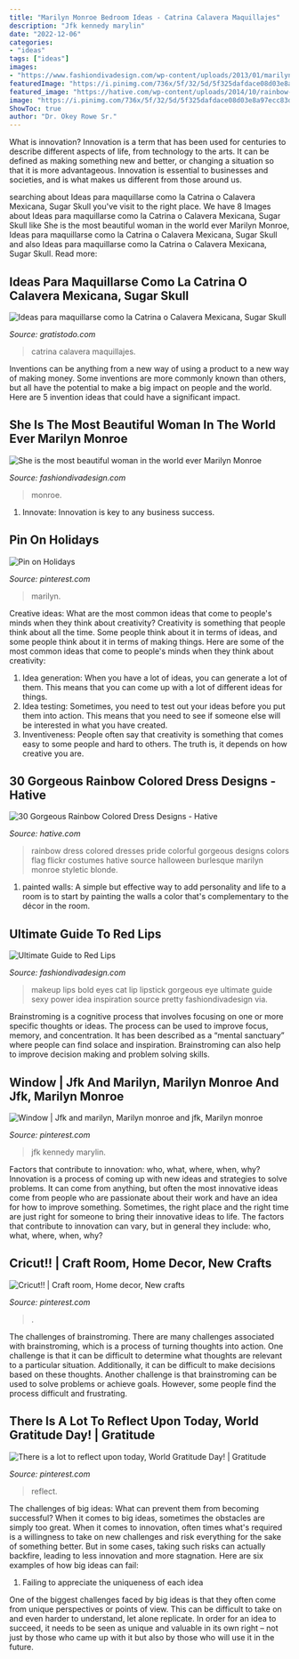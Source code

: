 ```yaml
---
title: "Marilyn Monroe Bedroom Ideas - Catrina Calavera Maquillajes"
description: "Jfk kennedy marylin"
date: "2022-12-06"
categories:
- "ideas"
tags: ["ideas"]
images:
- "https://www.fashiondivadesign.com/wp-content/uploads/2013/01/marilyn-monroe-16.jpg"
featuredImage: "https://i.pinimg.com/736x/5f/32/5d/5f325dafdace08d03e8a97ecc83dfdf4--cricut.jpg"
featured_image: "https://hative.com/wp-content/uploads/2014/10/rainbow-colored-dress/18-rainbow-colored-dress-designs.jpg"
image: "https://i.pinimg.com/736x/5f/32/5d/5f325dafdace08d03e8a97ecc83dfdf4--cricut.jpg"
ShowToc: true
author: "Dr. Okey Rowe Sr."
---
```



What is innovation?
Innovation is a term that has been used for centuries to describe different aspects of life, from technology to the arts. It can be defined as making something new and better, or changing a situation so that it is more advantageous. Innovation is essential to businesses and societies, and is what makes us different from those around us.

	

		
searching about Ideas para maquillarse como la Catrina o Calavera Mexicana, Sugar Skull you've visit to the right place. We have 8 Images about Ideas para maquillarse como la Catrina o Calavera Mexicana, Sugar Skull like She is the most beautiful woman in the world ever Marilyn Monroe, Ideas para maquillarse como la Catrina o Calavera Mexicana, Sugar Skull and also Ideas para maquillarse como la Catrina o Calavera Mexicana, Sugar Skull. Read more:
		
    
## Ideas Para Maquillarse Como La Catrina O Calavera Mexicana, Sugar Skull

<img loading=lazy src="http://www.gratistodo.com/wp-content/uploads/2016/09/catrina-maquillaje.jpg" onerror="this.onerror=null;this.src='https://tse1.mm.bing.net/th?id=OIP.Twc_gxHZoYuQuaXN7GYq_gHaE5&amp;pid=15.1';" alt="Ideas para maquillarse como la Catrina o Calavera Mexicana, Sugar Skull">

_Source: gratistodo.com_

>catrina calavera maquillajes. 

	

Inventions can be anything from a new way of using a product to a new way of making money. Some inventions are more commonly known than others, but all have the potential to make a big impact on people and the world. Here are 5 invention ideas that could have a significant impact.

    
## She Is The Most Beautiful Woman In The World Ever Marilyn Monroe

<img loading=lazy src="https://www.fashiondivadesign.com/wp-content/uploads/2013/01/marilyn-monroe-16.jpg" onerror="this.onerror=null;this.src='https://tse1.mm.bing.net/th?id=OIP.IeQuo6OC8AHYbopv6TZxTAHaLH&amp;pid=15.1';" alt="She is the most beautiful woman in the world ever Marilyn Monroe">

_Source: fashiondivadesign.com_

>monroe. 

	

1. Innovate: Innovation is key to any business success.

    
## Pin On Holidays

<img loading=lazy src="https://i.pinimg.com/736x/13/39/d7/1339d7b6baec7df8feb7ab6879371d8a--marilyn-monroe-.jpg" onerror="this.onerror=null;this.src='https://tse3.mm.bing.net/th?id=OIP.U0cFma-JOxKIrHOIaTFW3QHaLP&amp;pid=15.1';" alt="Pin on Holidays">

_Source: pinterest.com_

>marilyn. 

	

Creative ideas: What are the most common ideas that come to people's minds when they think about creativity?
Creativity is something that people think about all the time. Some people think about it in terms of ideas, and some people think about it in terms of making things. Here are some of the most common ideas that come to people's minds when they think about creativity: 
1. Idea generation: When you have a lot of ideas, you can generate a lot of them. This means that you can come up with a lot of different ideas for things. 
2. Idea testing: Sometimes, you need to test out your ideas before you put them into action. This means that you need to see if someone else will be interested in what you have created. 
3. Inventiveness: People often say that creativity is something that comes easy to some people and hard to others. The truth is, it depends on how creative you are.

    
## 30 Gorgeous Rainbow Colored Dress Designs - Hative

<img loading=lazy src="https://hative.com/wp-content/uploads/2014/10/rainbow-colored-dress/18-rainbow-colored-dress-designs.jpg" onerror="this.onerror=null;this.src='https://tse4.mm.bing.net/th?id=OIP.uDCEZdm2lQ8wG_Me-bwZrAHaLG&amp;pid=15.1';" alt="30 Gorgeous Rainbow Colored Dress Designs - Hative">

_Source: hative.com_

>rainbow dress colored dresses pride colorful gorgeous designs colors flag flickr costumes hative source halloween burlesque marilyn monroe styletic blonde. 

	

1. painted walls: A simple but effective way to add personality and life to a room is to start by painting the walls a color that's complementary to the décor in the room.

    
## Ultimate Guide To Red Lips

<img loading=lazy src="http://www.fashiondivadesign.com/wp-content/uploads/2014/01/red-lips-cat-eyes-makeup.jpg" onerror="this.onerror=null;this.src='https://tse1.mm.bing.net/th?id=OIP.zrphb7GB10FpGFWUOTUx1AHaLH&amp;pid=15.1';" alt="Ultimate Guide to Red Lips">

_Source: fashiondivadesign.com_

>makeup lips bold eyes cat lip lipstick gorgeous eye ultimate guide sexy power idea inspiration source pretty fashiondivadesign via. 

	

Brainstroming is a cognitive process that involves focusing on one or more specific thoughts or ideas. The process can be used to improve focus, memory, and concentration. It has been described as a “mental sanctuary” where people can find solace and inspiration. Brainstroming can also help to improve decision making and problem solving skills.

    
## Window | Jfk And Marilyn, Marilyn Monroe And Jfk, Marilyn Monroe

<img loading=lazy src="https://i.pinimg.com/736x/a5/68/2e/a5682e072331f0520df2e175fb4a392b--john-f-kennedy-marylin-monroe.jpg" onerror="this.onerror=null;this.src='https://tse3.mm.bing.net/th?id=OIP.fK0UHWS9mHZ1y6npamK_WQHaK6&amp;pid=15.1';" alt="Window | Jfk and marilyn, Marilyn monroe and jfk, Marilyn monroe">

_Source: pinterest.com_

>jfk kennedy marylin. 

	

Factors that contribute to innovation: who, what, where, when, why?
Innovation is a process of coming up with new ideas and strategies to solve problems. It can come from anything, but often the most innovative ideas come from people who are passionate about their work and have an idea for how to improve something. Sometimes, the right place and the right time are just right for someone to bring their innovative ideas to life. The factors that contribute to innovation can vary, but in general they include: who, what, where, when, why?

    
## Cricut!! | Craft Room, Home Decor, New Crafts

<img loading=lazy src="https://i.pinimg.com/736x/5f/32/5d/5f325dafdace08d03e8a97ecc83dfdf4--cricut.jpg" onerror="this.onerror=null;this.src='https://tse2.mm.bing.net/th?id=OIP.4PULFKUFDQOzbOc7Uz_qzQHaJ4&amp;pid=15.1';" alt="Cricut!! | Craft room, Home decor, New crafts">

_Source: pinterest.com_

>. 

	

The challenges of brainstroming.
There are many challenges associated with brainstroming, which is a process of turning thoughts into action. One challenge is that it can be difficult to determine what thoughts are relevant to a particular situation. Additionally, it can be difficult to make decisions based on these thoughts. Another challenge is that brainstroming can be used to solve problems or achieve goals. However, some people find the process difficult and frustrating.

    
## There Is A Lot To Reflect Upon Today, World Gratitude Day! | Gratitude

<img loading=lazy src="https://i.pinimg.com/736x/90/76/a7/9076a7f697d6e70056fcb58113e7953d.jpg" onerror="this.onerror=null;this.src='https://tse3.mm.bing.net/th?id=OIP.u62pl2RRv2SfRl4fTla3OAHaLG&amp;pid=15.1';" alt="There is a lot to reflect upon today, World Gratitude Day! | Gratitude">

_Source: pinterest.com_

>reflect. 

	

The challenges of big ideas: What can prevent them from becoming successful?
When it comes to big ideas, sometimes the obstacles are simply too great. When it comes to innovation, often times what's required is a willingness to take on new challenges and risk everything for the sake of something better. But in some cases, taking such risks can actually backfire, leading to less innovation and more stagnation. Here are six examples of how big ideas can fail:
1) Failing to appreciate the uniqueness of each idea

One of the biggest challenges faced by big ideas is that they often come from unique perspectives or points of view. This can be difficult to take on and even harder to understand, let alone replicate. In order for an idea to succeed, it needs to be seen as unique and valuable in its own right – not just by those who came up with it but also by those who will use it in the future.

